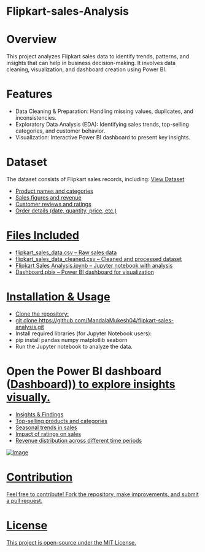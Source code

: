 # Flipkart-sales-Analysis

# Overview
This project analyzes Flipkart sales data to identify trends, patterns, and insights that can help in business decision-making. It involves data cleaning, visualization, and dashboard creation using Power BI.

# Features
- Data Cleaning & Preparation: Handling missing values, duplicates, and inconsistencies.
- Exploratory Data Analysis (EDA): Identifying sales trends, top-selling categories, and customer behavior.
- Visualization: Interactive Power BI dashboard to present key insights.

# Dataset
The dataset consists of Flipkart sales records, including: <a href = "https://github.com/MandalaMukesh04/Flipkart-sales-Analysis/tree/main/Dataset">View Dataset

- Product names and categories
- Sales figures and revenue
- Customer reviews and ratings
- Order details (date, quantity, price, etc.)

# Files Included
- flipkart_sales_data.csv – Raw sales data
- flipkart_sales_data_cleaned.csv – Cleaned and processed dataset
- Flipkart Sales Analysis.ipynb – Jupyter notebook with analysis
- Dashboard.pbix – Power BI dashboard for visualization

# Installation & Usage
- Clone the repository:
- git clone https://github.com/MandalaMukesh04/flipkart-sales-analysis.git  
- Install required libraries (for Jupyter Notebook users):
- pip install pandas numpy matplotlib seaborn
- Run the Jupyter notebook to analyze the data.
 
# Open the Power BI dashboard (<a href = "https://github.com/MandalaMukesh04/Flipkart-sales-Analysis/blob/main/Dashboard.pbix">Dashboard)) to explore insights visually.
- Insights & Findings
- Top-selling products and categories
- Seasonal trends in sales
- Impact of ratings on sales
- Revenue distribution across different time periods

![Image](https://github.com/user-attachments/assets/13f3aee8-3233-4b5f-93a4-1e3e5909b6a6)

# Contribution
Feel free to contribute! Fork the repository, make improvements, and submit a pull request.

# License
This project is open-source under the MIT License.


